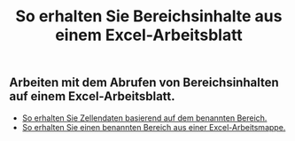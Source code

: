 ﻿---
title: So erhalten Sie Bereichsinhalte aus einem Excel-Arbeitsblatt
second_title: Aspose.Cells Cloud Documen
linktitle: Ge
type: docs
url: /de/ranges/get/
keywords: How to get range content from an Excel worksheet
description: Aspose.Cells Cloud REST API unterstützt das Abrufen von Bereichsinhalten aus einem Excel-Arbeitsblatt. SDK unterstützt Arten von Entwicklungssprachen. Dazu gehören Android, C#, Go, Java, NodeJS, Perl, PHP, Python, Ruby und Swift
weight: 20
---
## Arbeiten mit dem Abrufen von Bereichsinhalten auf einem Excel-Arbeitsblatt.


- [So erhalten Sie Zellendaten basierend auf dem benannten Bereich.](/cells/de/ranges/get/values/) 
- [So erhalten Sie einen benannten Bereich aus einer Excel-Arbeitsmappe.](/cells/de/ranges/get/name/) 


